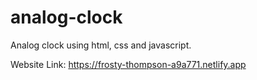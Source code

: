 # analog-clock
Analog clock using html, css and javascript.

Website Link: https://frosty-thompson-a9a771.netlify.app
